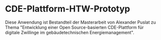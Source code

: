 # CDE-Plattform-HTW-Prototyp
Diese Anwendung ist Bestandteil der Masterarbeit von Alexander Puslat zu Thema "Entwicklung einer Open Source-basierten CDE-Plattform für digitale Zwillinge im gebäudetechnischen Energiemanagement".
